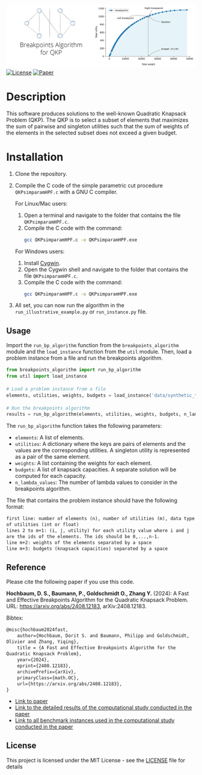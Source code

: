 ![Cover Image](README/breakpoints.jpg)
[![License](https://img.shields.io/badge/License-MIT_License-blue)](LICENSE)
[![Paper](https://img.shields.io/badge/Paper-arxiv-red)](https://arxiv.org/abs/2408.12183)

# Description

This software produces solutions to the well-known Quadratic Knapsack Problem (QKP). The QKP is to select a subset of elements that maximizes the sum of pairwise and singleton utilities such that the sum of weights of the elements in the selected subset does not exceed a given budget.

# Installation

1. Clone the repository.

2. Compile the C code of the simple parametric cut procedure `QKPsimparamHPF.c` with a GNU C compiler.

    For Linux/Mac users:
    1. Open a terminal and navigate to the folder that contains the file `QKPsimparamHPF.c`.
    2. Compile the C code with the command:
       ```bash
       gcc QKPsimparamHPF.c -o QKPsimparamHPF.exe
       ```

    For Windows users:
    1. Install [Cygwin](https://www.cygwin.com/).
    2. Open the Cygwin shell and navigate to the folder that contains the file `QKPsimparamHPF.c`.
    3. Compile the C code with the command:
       ```bash
       gcc QKPsimparamHPF.c -o QKPsimparamHPF.exe
       ```

3. All set, you can now run the algorithm in the `run_illustrative_example.py` or `run_instance.py` file.

## Usage

Import the `run_bp_algorithm` function from the `breakpoints_algorithm` module and the `load_instance` function from the `util` module. Then, load a problem instance from a file and run the breakpoints algorithm.

```python
from breakpoints_algorithm import run_bp_algorithm
from util import load_instance

# Load a problem instance from a file
elements, utilities, weights, budgets = load_instance('data/synthetic_tf_2000.txt')

# Run the breakpoints algorithm
results = run_bp_algorithm(elements, utilities, weights, budgets, n_lambda_values=1600)
````

The `run_bp_algorithm` function takes the following parameters:

- `elements`: A list of elements.
- `utilities`: A dictionary where the keys are pairs of elements and the values are the corresponding utilities. A singleton utility is represented as a pair of the same element.
- `weights`: A list containing the weights for each element.
- `budgets`: A list of knapsack capacities. A separate solution will be computed for each capacity.
- `n_lambda_values`: The number of lambda values to consider in the breakpoints algorithm.

The file that contains the problem instance should have the following format:

```
first line: number of elements (n), number of utilities (m), data type of utilities (int or float)
lines 2 to m+1: (i, j, utility) for each utility value where i and j are the ids of the elements. The ids should be 0,...,n-1.
line m+2: weights of the elements separated by a space
line m+3: budgets (knapsack capacities) separated by a space
```


## Reference

Please cite the following paper if you use this code.

**Hochbaum, D. S., Baumann, P., Goldschmidt O., Zhang Y.** (2024): A Fast and Effective Breakpoints Algorithm for the Quadratic Knapsack Problem. URL: https://arxiv.org/abs/2408.12183, arXiv:2408.12183.

Bibtex:
```
@misc{hochbaum2024fast,
	author={Hochbaum, Dorit S. and Baumann, Philipp and Goldschmidt, Olivier and Zhang, Yiqing},
	title = {A Fast and Effective Breakpoints Algorithm for the Quadratic Knapsack Problem},
	year={2024},
	eprint={2408.12183},
	archivePrefix={arXiv},
	primaryClass={math.OC},
	url={https://arxiv.org/abs/2408.12183}, 
}
```
- [Link to paper](https://arxiv.org/abs/2408.12183)
- [Link to the detailed results of the computational study conducted in the paper](https://github.com/phil85/results-for-qkp-benchmark-instances)
- [Link to all benchmark instances used in the computational study conducted in the paper](https://github.com/phil85/benchmark-instances-for-qkp)

[//]: # (- [Repository containing the code for Gurobi-based approach]&#40;https://github.com/phil85/gurobi-based-approach-for-qkp&#41;)
[//]: # (- [Repository containing the code for Hexaly-based approach]&#40;https://github.com/phil85/hexaly-based-approach-for-qkp&#41;)
[//]: # (- [Repository containing the code for the relative greedy algorithm]&#40;https://github.com/phil85/greedy-algorithm-for-qkp&#41;)

## License

This project is licensed under the MIT License - see the [LICENSE](LICENSE) file for details